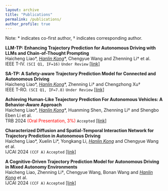 ```yaml
---
layout: archive
title: "Publications"
permalink: /publications/
author_profile: true
---
```


Note: * indicates co-first author, † indicates corresponding author.

**LLM-TP: Enhancing Trajectory Prediction for Autonomous Driving with LLMs and Chain-of-Thought Prompting**<br>
Haicheng Liao\*, *<ins>Hanlin Kong*</ins>*, Chengyue Wang and Zhenning Li† et al.<br>
IEEE T-IV. `(SCI Q1, IF=16)` `Under Review` [[link]](llmtp.html)


**SA-TP: A Safety-aware Trajectory Prediction Model for Connected and Autonomous Driving**<br>
Haicheng Liao\*, *<ins>Hanlin Kong*</ins>*, Zhenning Li† and Chengzhong Xu†<br>
IEEE T-RO. `(SCI Q1, IF=7.8)` `Under Review` [[link]](satp.html)


**Achieving Human-Like Teajectory Prediction For Autonomous Vehicles: A Behavior-Aware Approach**<br>
Haicheng Liao\*, *<ins>Hanlin Kong*</ins>*, Huanming Shen, Zhenning Li† and Shengbo Eben Li et al.<br>
TRB 2024 <span style="color: red;">(Oral Presentation, 3%)</span> `Accepted` [[link]](https://annualmeeting.mytrb.org/OnlineProgramArchive/Details/20918)


**Characterized Diffusion and Spatial-Temporal Interaction Network for Trajectory Prediction in Autonomous Driving**<br>
Haicheng Liao\*, Xuelin Li\*, Yongkang Li, *<ins>Hanlin Kong</ins>* and Chengyue Wang et al. <br>
IJCAI 2024 `(CCF A)` `Accepted` [[link]](https://arxiv.org/pdf/2405.02145)


**A Cognitive-Driven Trajectory Prediction Model for Autonomous Driving in Mixed Autonomy Environments**<br>
Haicheng Liao, Zhenning Li†, Chengyue Wang, Bonan Wang and *<ins>Hanlin Kong</ins>* et al.<br>
IJCAI 2024 `(CCF A)` `Accepted` [[link]](https://arxiv.org/pdf/2404.17520)
